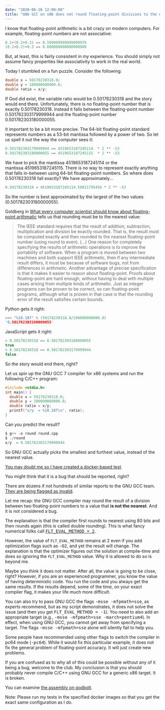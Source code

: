 ```yaml
---
date: "2020-06-26 12:00:00"
title: "GNU GCC on x86 does not round floating-point divisions to the nearest value"
---
```




I know that floating-point arithmetic is a bit crazy on modern computers. For example, floating-point numbers are not associative:
```C
0.1+(0.2+0.3) == 0.599999999999999978
(0.1+0.2)+0.3 == 0.600000000000000089
```


But, at least, this is fairly consistent in my experience. You should simply not assume fancy properties like associativity to work in the real world.

Today I stumbled on a fun puzzle. Consider the following:
```C
double x = 50178230318.0;
double y = 100000000000.0;
double ratio = x/y;
```


If God did exist, the variable ratio would be 0.50178230318 and the story would end there. Unfortunately, there is no floating-point number that is exactly 0.50178230318. Instead it falls between the floating-point number 0.501782303179999944 and the floating-point number 0.501782303180000055.

It important to be a bit more precise. The 64-bit floating-point standard represents numbers as a 53-bit mantissa followed by a power of two. So let us spell it out the way the computer sees it:
```C
0.501782303179999944 == 4519653187245114  * 2 ** -53
0.501782303180000055 == 4519653187245115  * 2 ** -53
```


We have to pick the mantissa 4519653187245114 or the mantissa 4519653187245115. There is no way to represent exactly anything that falls in-between using 64-bit floating-point numbers. So where does 0.50178230318 fall exactly? We have approximately&hellip;
```C
0.50178230318 = 4519653187245114.50011795456 * 2 ** -53
```


So the number is best approximated by the largest of the two values (0.501782303180000055).

Goldberg in [What every computer scientist should know about floating-point arithmatic](https://docs.oracle.com/cd/E19957-01/806-3568/ncg_goldberg.html) tells us that rounding must be to the nearest value:

> The IEEE standard requires that the result of addition, subtraction, multiplication and division be exactly rounded. That is, the result must be computed exactly and then rounded to the nearest floating-point number (using round to even). (&hellip;) One reason for completely specifying the results of arithmetic operations is to improve the portability of software. When a program is moved between two machines and both support IEEE arithmetic, then if any intermediate result differs, it must be because of software bugs, not from differences in arithmetic. Another advantage of precise specification is that it makes it easier to reason about floating-point. Proofs about floating-point are hard enough, without having to deal with multiple cases arising from multiple kinds of arithmetic. Just as integer programs can be proven to be correct, so can floating-point programs, although what is proven in that case is that the rounding error of the result satisfies certain bounds.


Python gets it right:
```C
>>> "%18.18f" % (50178230318.0/100000000000.0)
'0.501782303180000055'
```


JavaScript gets it right:
```C
> 0.50178230318 == 0.501782303180000055
true
> 0.50178230318 == 0.501782303179999944
false
```


So the story would end there, right?

Let us spin up the GNU GCC 7 compiler for x86 systems and run the following C/C++ program:
```C
#include <stdio.h>
int main() {
  double x = 50178230318.0;
  double y = 100000000000.0;
  double ratio = x/y;
  printf("x/y  = %18.18f\n", ratio);
}
```


Can you predict the result?
```C
$ g++ -o round round.cpp
$ ./round
x/y  = 0.501782303179999944
```


So GNU GCC actually picks the smallest and furthest value, instead of the nearest value.

[You may doubt me so I have created a docker-based test](https://github.com/lemire/Code-used-on-Daniel-Lemire-s-blog/tree/master/2020/06/26).

You might think that it is a bug that should be reported, right?

There are dozens if not hundreds of similar reports to the GNU GCC team. [They are being flagged as invalid](https://gcc.gnu.org/bugzilla/show_bug.cgi?id=35488).

Let me recap: the GNU GCC compiler may round the result of a division between two floating-point numbers to a value that __is not the nearest__. And it is not considered a bug.

The explanation is that the compiler first rounds to nearest using 80 bits and then rounds again (this is called double rounding). This is what fancy numerical folks call <a href="https://en.cppreference.com/w/cpp/types/climits/FLT_EVAL_METHOD"><tt>FLT_EVAL_METHOD = 2</tt></a>.

However, the value of `FLT_EVAL_METHOD` remains at 2 even if you add optimization flags such as <tt>-O2</tt>, and yet the result will change. The explanation is that the optimizer figures out the solution at compile-time and does so ignoring the `FLT_EVAL_METHOD` value. Why it is allowed to do so is beyond me.

Maybe you think it does not matter. After all, the value is going to be close, right? However, if you are an experienced programmer, you know the value of having deterministic code. You run the code and you always get the same results. If the results depend, some of the time, on your exact compiler flag, it makes your life much more difficult.

You can also try to pass GNU GCC the flags <tt>-msse -mfpmath=sse</tt>, as experts recommend, but as my script demonstrates, it does not solve the issue (and then you get <tt>FLT_EVAL_METHOD = -1</tt>). You need to also add an appropriate target (e.g., <tt>-msse -mfpmath=sse -march=pentium4</tt>). In effect, when using GNU GCC, you cannot get away from specifying a target. The flags <tt>-msse -mfpmath=sse</tt> alone will silently fail to help you.

Some people have recommended using other flags to switch the compiler in pc64 mode (<tt>-pc64</tt>). While it would fix this particular example, it does not fix the general problem of floating-point accuracy. It will just create new problems.

If you are confused as to why all of this could be possible without any of it being a bug, welcome to the club. My conclusion is that you should probably never compile C/C++ using GNU GCC for a generic x86 target. It is broken.

You can examine [the assembly on godbolt](https://godbolt.org/z/py3Dw0).

Note: Please run my tests in the specified docker images so that you get the exact same configuration as I do.

